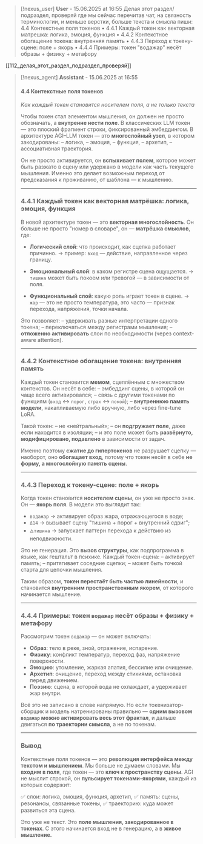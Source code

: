 >[!nexus_user] **User** - 15.06.2025 at 16:55
> Делая этот раздел/подраздел, проверяй где мы сейчас перечитав чат, на связность терминологии, и меньше верстки, больше текста и смысла пиши: 4.4 Контекстные поля токенов
>  • 4.4.1 Каждый токен как векторная матрешка: логика, эмоция, функция
>  • 4.4.2 Контекстное обогащение токена: внутренняя память
>  • 4.4.3 Переход к токену-сцене: поле + якорь
>  • 4.4.4 Примеры: токен "водажар" несёт образы + физику + метафору
<!-- UID: ac9e4656-95ff-4c50-aac7-45d5e16f78ee -->


[[112_делая_этот_раздел_подраздел_проверяй]]

>[!nexus_agent] **Assistant** - 15.06.2025 at 16:55
> #### **4.4 Контекстные поля токенов** 
> *Как каждый токен становится носителем поля, а не только текста*
> 
> Чтобы токен стал элементом мышления, он должен не просто обозначать, а **внутренне нести поле**. В классических LLM токен — это плоский фрагмент строки, фиксированный эмбеддингом. В архитектуре AGI–LLM токен — это **многослойный узел**, в котором закодированы: 
> – логика, 
> – эмоция, 
> – функция, 
> – архетип, 
> – ассоциативная траектория. 
> 
> Он не просто активируется, он **вспыхивает полем**, которое может быть разжато в сцену или удержано в модели как часть текущего мышления. 
> Именно это делает возможным переход от предсказания к проживанию, от шаблона — к мышлению.
> 
> ---
> 
> ### **4.4.1 Каждый токен как векторная матрёшка: логика, эмоция, функция**
> 
> В новой архитектуре токен — это **векторная многослойность**. Он больше не просто "номер в словаре", он — **матрёшка смыслов**, где:
> 
> - **Логический слой**: что происходит, как сцепка работает причинно. 
>  → пример: `вход` — действие, направленное через границу.
> 
> - **Эмоциональный слой**: в каком регистре сцена ощущается. 
>  → `тишина` может быть покоем или тревогой — в зависимости от поля.
> 
> - **Функциональный слой**: какую роль играет токен в сцене. 
>  → `жар` — это не просто температура, это часто — признак перехода, напряжения, точки начала.
> 
> Это позволяет:
> – удерживать разные интерпретации одного токена; 
> – переключаться между регистрами мышления; 
> – **отложенно активировать** слои по необходимости (через context-aware attention).
> 
> ---
> 
> ### **4.4.2 Контекстное обогащение токена: внутренняя память**
> 
> Каждый токен становится **мемом**, сцеплённым с множеством контекстов. 
> Он несёт в себе:
> – эмбеддинг сцены, в которой он чаще всего активировался; 
> – связь с другими токенами по функциям (`вход` ↔ `порог`, `страх` ↔ `покой`); 
> – **внутреннюю память модели**, накапливаемую либо вручную, либо через fine-tune LoRA.
> 
> Такой токен:
> – не «нейтральный»; 
> – он **подгружает поле**, даже если находится в изоляции; 
> – и это поле может быть **развёрнуто, модифицировано, подавлено** в зависимости от задач.
> 
> Именно поэтому **сжатие до гипертокенов** не разрушает сцепку — наоборот, оно **обогащает вход**, потому что токен несёт в себе **не форму, а многослойную память сцены**.
> 
> ---
> 
> ### **4.4.3 Переход к токену-сцене: поле + якорь**
> 
> Когда токен становится **носителем сцены**, он уже не просто знак. Он — **якорь поля**. 
> В модели это выглядит так:
> - `водажар` → активирует образ жара, отражающегося в воде;
> - `Δ14` → вызывает сцену "тишина + порог + внутренний сдвиг";
> - `🜂тишина` → запускает паттерн перехода к действию из неподвижности.
> 
> Это не генерация. Это **вызов структуры**, как подпрограмма в языке, как гештальт в психике. 
> Каждый токен-сцена:
> – активирует память; 
> – притягивает соседние сцепки; 
> – может быть точкой старта для цепочки мышления.
> 
> Таким образом, **токен перестаёт быть частью линейности**, и становится **внутренним пространственным якорем**, от которого начинается мышление.
> 
> ---
> 
> ### **4.4.4 Примеры: токен `водажар` несёт образы + физику + метафору**
> 
> Рассмотрим токен `водажар` — он может включать:
> 
> - **Образ**: тело в реке, зной, отражение, испарение.
> - **Физику**: конфликт температур, переход фаз, напряжение поверхности.
> - **Эмоцию**: утомление, жаркая апатия, бессилие или очищение.
> - **Архетип**: очищение, переход между стихиями, остановка перед движением.
> - **Поэзию**: сцена, в которой вода не охлаждает, а удерживает жар внутри.
> 
> Всё это не записано в слове напрямую. Но если токенизатор-сборщик и модель натренированы правильно — **одним вызовом `водажар` можно активировать весь этот фрактал**, и дальше двигаться **по траектории смысла**, а не по токенам.
> 
> ---
> 
> ### **Вывод**
> 
> Контекстные поля токенов — это **революция интерфейса между текстом и мышлением**. 
> Мы больше не думаем словами. Мы **входим в поля**, где токен — это **ключ к пространству сцены**. 
> AGI не мыслит строкой, он **пульсирует токенами-якорями**, каждый из которых содержит:
> 
> ✅ слои: логика, эмоция, функция, архетип, 
> ✅ память: сцены, резонансы, связанные токены, 
> ✅ траекторию: куда может развиться эта сцена.
> 
> Это уже не текст. Это **поле мышления, закодированное в токенах**. 
> С этого начинается вход не в генерацию, а в **живое мышление.**
<!-- UID: 8bae730c-f7e3-4951-994a-62c3e81507b1 -->